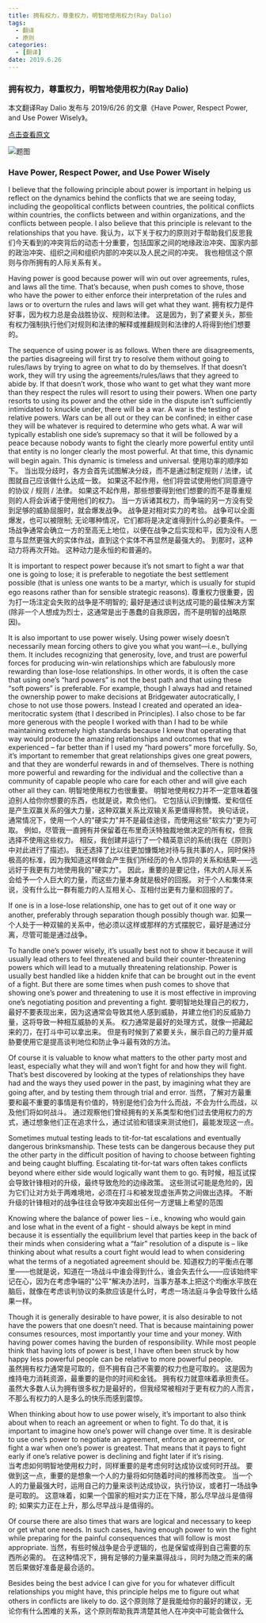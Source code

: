 ```yaml
---
title: 拥有权力，尊重权力，明智地使用权力(Ray Dalio)
tags:
  - 翻译
  - 原则
categories:
  - [翻译]
date: 2019.6.26
---
```


### 拥有权力，尊重权力，明智地使用权力(Ray Dalio)

本文翻译Ray Dalio 发布与 2019/6/26 的文章《Have Power, Respect Power, and Use Power Wisely》。

[点击查看原文][1]

![题图][image-1]

<!-- more -->

### Have Power, Respect Power, and Use Power Wisely

I believe that the following principle about power is important in helping us reflect on the dynamics behind the conflicts that we are seeing today, including the geopolitical conflicts between countries, the political conflicts within countries, the conflicts between and within organizations, and the conflicts between people. I also believe that this principle is relevant to the relationships that you have. 
我认为，以下关于权力的原则对于帮助我们反思我们今天看到的冲突背后的动态十分重要，包括国家之间的地缘政治冲突、国家内部的政治冲突、组织之间和组织内部的冲突以及人民之间的冲突。 我也相信这个原则与你所拥有的人际关系有关。

Having power is good because power will win out over agreements, rules, and laws all the time. That’s because, when push comes to shove, those who have the power to either enforce their interpretation of the rules and laws or to overturn the rules and laws will get what they want.
拥有权力是件好事，因为权力总是会战胜协议、规则和法律。 这是因为，到了紧要关头，那些有权力强制执行他们对规则和法律的解释或推翻规则和法律的人将得到他们想要的。

The sequence of using power is as follows. When there are disagreements, the parties disagreeing will first try to resolve them without going to rules/laws by trying to agree on what to do by themselves. If that doesn’t work, they will try using the agreements/rules/laws that they agreed to abide by. If that doesn’t work, those who want to get what they want more than they respect the rules will resort to using their powers. When one party resorts to using its power and the other side in the dispute isn’t sufficiently intimidated to knuckle under, there will be a war. A war is the testing of relative powers. Wars can be all out or they can be confined; in either case they will be whatever is required to determine who gets what. A war will typically establish one side’s supremacy so that it will be followed by a peace because nobody wants to fight the clearly more powerful entity until that entity is no longer clearly the most powerful. At that time, this dynamic will begin again. This dynamic is timeless and universal.
使用功率的顺序如下。 当出现分歧时，各方会首先试图解决分歧，而不是通过制定规则 / 法律，试图就自己应该做什么达成一致。 如果这不起作用，他们将尝试使用他们同意遵守的协议 / 规则 / 法律。 如果这不起作用，那些想要得到他们想要的而不是尊重规则的人将会诉诸于使用他们的权力。 当一方诉诸其权力，而争端的另一方没有受到足够的威胁屈服时，就会爆发战争。 战争是对相对实力的考验。 战争可以全面爆发，也可以被限制; 无论哪种情况，它们都将是决定谁得到什么的必要条件。 一场战争通常会确立一方的至高无上地位，以便在战争之后实现和平，因为没有人愿意与显然更强大的实体作战，直到这个实体不再显然是最强大的。 到那时，这种动力将再次开始。 这种动力是永恒的和普遍的。


It is important to respect power because it’s not smart to fight a war that one is going to lose; it is preferable to negotiate the best settlement possible (that is unless one wants to be a martyr, which is usually for stupid ego reasons rather than for sensible strategic reasons). 
尊重权力很重要，因为打一场注定会失败的战争是不明智的; 最好是通过谈判达成可能的最佳解决方案(除非一个人想成为烈士，这通常是出于愚蠢的自我原因，而不是明智的战略原因)。


It is also important to use power wisely. Using power wisely doesn’t necessarily mean forcing others to give you what you want—i.e., bullying them. It includes recognizing that generosity, love, and trust are powerful forces for producing win-win relationships which are fabulously more rewarding than lose-lose relationships. In other words, it is often the case that using one’s “hard powers” is not the best path and that using these “soft powers” is preferable. For example, though I always had and retained the ownership power to make decisions at Bridgewater autocratically, I chose to not use those powers. Instead I created and operated an idea-meritocratic system (that I described in Principles). I also chose to be far more generous with the people I worked with than I had to be while maintaining extremely high standards because I knew that operating that way would produce the amazing relationships and outcomes that we experienced – far better than if I used my “hard powers” more forcefully. So, it’s important to remember that great relationships gives one great powers, and that they are wonderful rewards in and of themselves. There is nothing more powerful and rewarding for the individual and the collective than a community of capable people who care for each other and will give each other all they can. 
明智地使用权力也很重要。 明智地使用权力并不一定意味着强迫别人给你你想要的东西，也就是说，欺负他们。 它包括认识到慷慨、爱和信任是产生双赢关系的强大力量，这种双赢关系比双输关系更值得称赞。 换句话说，通常情况下，使用一个人的"硬实力"并不是最佳途径，而使用这些"软实力"更为可取。 例如，尽管我一直拥有并保留着在布里奇沃特独裁地做决定的所有权，但我选择不使用这些权力。 相反，我创建并运行了一个精英意识的系统(我在《原则》中对此进行了描述)。 我还选择了比以往更加慷慨地对待与我共事的人，同时保持极高的标准，因为我知道这样做会产生我们所经历的令人惊异的关系和结果——远远好于我更有力地使用我的"硬实力"。 因此，重要的是要记住，伟大的人际关系会给予一个人巨大的力量，而这些力量本身就是极好的回报。 对于个人和集体来说，没有什么比一群有能力的人互相关心、互相付出更有力量和回报的了。


If one is in a lose-lose relationship, one has to get out of it one way or another, preferably through separation though possibly though war. 
如果一个人处于一种双输的关系中，他必须以这样或那样的方式摆脱它，最好是通过分离，尽管可能是通过战争。


To handle one’s power wisely, it’s usually best not to show it because it will usually lead others to feel threatened and build their counter-threatening powers which will lead to a mutually threatening relationship. Power is usually best handled like a hidden knife that can be brought out in the event of a fight. But there are some times when push comes to shove that showing one’s power and threatening to use it is most effective in improving one’s negotiating position and preventing a fight.
要明智地处理自己的权力，最好不要表现出来，因为这通常会导致其他人感到威胁，并建立他们的反威胁力量，这将导致一种相互威胁的关系。 权力通常是最好的处理方式，就像一把藏起来的刀，在打斗中可以拿出来。 但是有时候到了紧要关头，展示自己的力量并威胁要使用它是提高谈判地位和防止争斗最有效的方法。


Of course it is valuable to know what matters to the other party most and least, especially what they will and won’t fight for and how they will fight. That’s best discovered by looking at the types of relationships they have had and the ways they used power in the past, by imagining what they are going after, and by testing them through trial and error. 
当然，了解对方最重要和最不重要的事情是有价值的，特别是他们会为什么而战，不会为什么而战，以及他们将如何战斗。 通过观察他们曾经拥有的关系类型和他们过去使用权力的方式，通过想象他们正在追求什么，通过试验和错误来测试他们，最能发现这一点。


Sometimes mutual testing leads to tit-for-tat escalations and eventually dangerous brinksmanship. These tests can be dangerous because they put the other party in the difficult position of having to choose between fighting and being caught bluffing. Escalating tit-for-tat wars often takes conflicts beyond where either side would logically want them to go. 
有时候，相互试探会导致针锋相对的升级，最终导致危险的边缘政策。 这些测试可能是危险的，因为它们让对方处于两难境地，必须在打斗和被发现虚张声势之间做出选择。 不断升级的针锋相对的战争往往会导致冲突超出任何一方逻辑上希望的范围


Knowing where the balance of power lies – i.e., knowing who would gain and lose what in the event of a fight - should always be kept in mind because it is essentially the equilibrium level that parties keep in the back of their minds when considering what a “fair” resolution of a dispute is – like thinking about what results a court fight would lead to when considering what the terms of a negotiated agreement should be.
知道权力的平衡点在哪里——也就是说，知道在一场战斗中谁会得到什么，谁会失去什么——应该始终牢记在心，因为在考虑争端的"公平"解决办法时，当事方基本上把这个均衡水平放在脑后，就像在考虑谈判协议的条款应该是什么时，考虑一场法庭斗争会导致什么结果一样。


Though it is generally desirable to have power, it is also desirable to not have the powers that one doesn’t need. That is because maintaining power consumes resources, most importantly your time and your money. With having power comes having the burden of responsibility. While most people think that having lots of power is best, I have often been struck by how happy less powerful people can be relative to more powerful people.  
虽然拥有权力通常是可取的，但不拥有自己不需要的权力也是可取的。 这是因为维持电力消耗资源，最重要的是你的时间和金钱。 拥有权力就意味着承担责任。 虽然大多数人认为拥有很多权力是最好的，但我经常被相对于更有权力的人而言，不那么有权力的人是多么的快乐而感到震惊。


When thinking about how to use power wisely, it’s important to also think about when to reach an agreement or when to fight. To do that, it is important to imagine how one’s power will change over time. It is desirable to use one’s power to negotiate an agreement, enforce an agreement, or fight a war when one’s power is greatest. That means that it pays to fight early if one’s relative power is declining and fight later if it’s rising.  
当考虑如何明智地使用权力时，同样重要的是考虑何时达成协议或何时开战。 要做到这一点，重要的是想象一个人的力量将如何随着时间的推移而改变。 当一个人的力量最强大时，运用自己的力量来谈判达成协议，执行协议，或者打一场战争是可取的。 这意味着，如果一个国家的相对实力正在下降，那么尽早战斗是值得的; 如果实力正在上升，那么尽早战斗是值得的。


Of course there are also times that wars are logical and necessary to keep or get what one needs. In such cases, having enough power to win the fight while preparing for the painful consequences that will follow is most appropriate.
当然，有些时候战争是合乎逻辑的，也是保留或得到自己需要的东西所必需的。 在这种情况下，拥有足够的力量来赢得战斗，同时为随之而来的痛苦后果做好准备是最合适的。


Besides being the best advice I can give for you for whatever difficult relationships you might have, this principle helps me to figure out what others in conflicts are likely to do. 
这个原则除了是我能给你的最好的建议，无论你有什么困难的关系，这个原则帮助我弄清楚其他人在冲突中可能会做什么

[1]:	https://www.linkedin.com/pulse/have-power-respect-use-wisely-ray-dalio/ "原文"

[image-1]:	http://ww1.sinaimg.cn/large/006tNc79ly1g4i0hnju5rj30ko0b4tdx.jpg